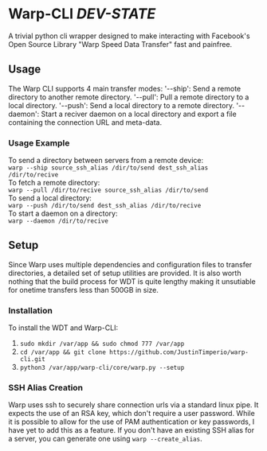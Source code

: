 # Warp-CLI _DEV-STATE_
A trivial python cli wrapper designed to make interacting with Facebook's Open Source Library "Warp Speed Data Transfer" fast and painfree.

## Usage
The Warp CLI supports 4 main transfer modes:
    '--ship': Send a remote directory to another remote directory.
    '--pull': Pull a remote directory to a local directory.
    '--push': Send a local directory to a remote directory.
    '--daemon': Start a reciver daemon on a local directory and export a file containing the connection URL and meta-data.

### Usage Example
To send a directory between servers from a remote device:  
`warp --ship source_ssh_alias /dir/to/send dest_ssh_alias /dir/to/recive`  
To fetch a remote directory:  
`warp --pull /dir/to/recive source_ssh_alias /dir/to/send`  
To send a local directory:  
`warp --push /dir/to/send dest_ssh_alias /dir/to/recive`  
To start a daemon on a directory:  
`warp --daemon /dir/to/recive`  

## Setup
Since Warp uses multiple dependencies and configuration files to transfer directories, a detailed set of setup utilities are provided.
It is also worth nothing that the build process for WDT is quite lengthy making it unsutiable for onetime transfers less than 500GB in size.

### Installation
To install the WDT and Warp-CLI:
1. `sudo mkdir /var/app && sudo chmod 777 /var/app`
2. `cd /var/app && git clone https://github.com/JustinTimperio/warp-cli.git`
3. `python3 /var/app/warp-cli/core/warp.py --setup`

### SSH Alias Creation
Warp uses ssh to securely share connection urls via a standard linux pipe. It expects the use of an RSA key, which don't require a user password. While it is possible to allow for the use of PAM authentication or key passwords, I have yet to add this as a feature.
If you don't have an existing SSH alias for a server, you can generate one using `warp --create_alias`.

